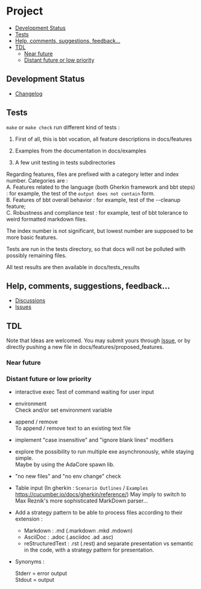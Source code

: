 Project  <!-- omit from toc -->
=======

- [Development Status](#development-status)
- [Tests](#tests)
- [Help, comments, suggestions, feedback...](#help-comments-suggestions-feedback)
- [TDL](#tdl)
  - [Near future](#near-future)
  - [Distant future or low priority](#distant-future-or-low-priority)

## Development Status
- [Changelog](changelog.md)

## Tests

`make` or `make check` run different kind of tests :
1. First of all, this is bbt vocation, all feature descriptions in docs/features

2. Examples from the documentation in docs/examples

3. A few unit testing in tests subdirectories 

Regarding features, files are prefixed with a category letter and index number.
Categories are :  
  A. Features related to the language (both Gherkin framework and bbt steps) : for example, the test of the `output does not contain` form.  
  B. Features of bbt overall behavior : for example, test of the --cleanup feature;  
  C. Robustness and compliance test : for example, test of bbt tolerance to weird formatted markdown files.
 
The index number is not significant, but lowest number are supposed to be more basic features.  

Tests are run in the tests directory, so that docs will not be polluted with possibly remaining files.

All test results are then available in docs/tests_results


## Help, comments, suggestions, feedback...
- [Discussions](https://github.com/LionelDraghi/bbt/discussions)
- [Issues](https://github.com/LionelDraghi/bbt/issues)

## TDL

Note that Ideas are welcomed. You may submit yours through [Issue](https://github.com/LionelDraghi/bbt/issues), or by directly pushing a new file in docs/features/proposed_features.


### Near future

### Distant future or low priority
- interactive exec
  Test of command waiting for user input

- environment  
  Check and/or set environment variable

- append / remove  
  To append / remove text to an existing text file

- implement "case insensitive" and "ignore blank lines" modifiers
  
- explore the possibility to run multiple exe asynchronously, while staying simple.  
  Maybe by using the AdaCore spawn lib.

- "no new files" and "no env change" check

- Table input (In gherkin : `Scenario Outlines` / `Examples` https://cucumber.io/docs/gherkin/reference/)
May imply to switch to Max Reznik's more sophisticated MarkDown parser...

- Add a strategy pattern to be able to process files according to their extension :

  - Markdown : .md (.markdown .mkd .mdown)
  - AsciiDoc : .adoc (.asciidoc .ad .asc)
  - reStructuredText : .rst (.rest) 
  and separate presentation vs semantic in the code, with a strategy pattern for presentation.

- Synonyms : 

  Stderr = error output  
  Stdout = output

